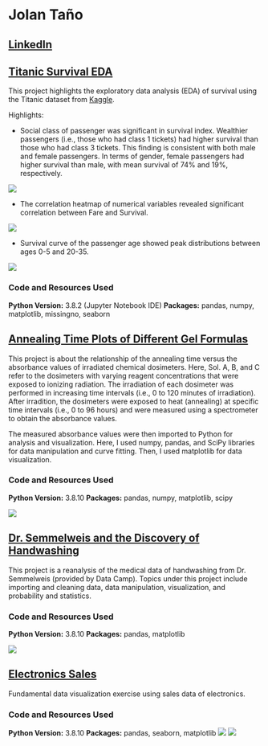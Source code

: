 # Jolan Taño

## [LinkedIn](https://www.linkedin.com/in/jolanetano/)

## [Titanic Survival EDA](https://github.com/jetano/TitanicEDA)

This project highlights the exploratory data analysis (EDA) of survival using the Titanic dataset from [Kaggle](https://www.kaggle.com/c/titanic).

Highlights:
* Social class of passenger was significant in survival index. Wealthier passengers (i.e., those who had class 1 tickets) had higher survival than those who had class 3 tickets. This finding is consistent with both male and female passengers. In terms of gender, female passengers had higher survival than male, with mean survival of 74% and 19%, respectively.

![](https://github.com/jetano/TitanicEDA/blob/main/Image/SurvProbPClassGen.jpg)

* The correlation heatmap of numerical variables revealed significant correlation between Fare and Survival.

![](https://github.com/jetano/TitanicEDA/blob/main/Image/CorrHeatmap.jpg)

* Survival curve of the passenger age showed peak distributions between ages 0-5 and 20-35.

![](https://github.com/jetano/TitanicEDA/blob/main/Image/AgeDistSurv.jpg)

### Code and Resources Used
**Python Version:** 3.8.2 (Jupyter Notebook IDE)
**Packages:** pandas, numpy, matplotlib, missingno, seaborn


## [Annealing Time Plots of Different Gel Formulas](https://github.com/jetano/annealing_decay)

This project is about the relationship of the annealing time versus the absorbance values of irradiated chemical dosimeters. Here, Sol. A, B, and C refer to the dosimeters with varying reagent concentrations that were exposed to ionizing radiation. The irradiation of each dosimeter was performed in increasing time intervals (i.e., 0 to 120 minutes of irradiation). After irradition, the dosimeters were exposed to heat (annealing) at specific time intervals (i.e., 0 to 96 hours) and were measured using a spectrometer to obtain the absorbance values.

The measured absorbance values were then imported to Python for analysis and visualization. Here, I used numpy, pandas, and SciPy libraries for data manipulation and curve fitting. Then, I used matplotlib for data visualization.

### Code and Resources Used
**Python Version:** 3.8.10
**Packages:** pandas, numpy, matplotlib, scipy

![](/images/DecaySolABC.jpg)


## [Dr. Semmelweis and the Discovery of Handwashing](https://github.com/jetano/handwash)

This project is a reanalysis of the medical data of handwashing from Dr. Semmelweis (provided by Data Camp). Topics under this project include importing and cleaning data, data manipulation, visualization, and probability and statistics.

### Code and Resources Used
**Python Version:** 3.8.10
**Packages:** pandas, matplotlib

![](/images/BefAftHandwash.jpg)


## [Electronics Sales](https://github.com/jetano/electronicsales)

Fundamental data visualization exercise using sales data of electronics.

### Code and Resources Used
**Python Version:** 3.8.10
**Packages:** pandas, seaborn, matplotlib
![](/images/linegraph.jpg)
![](/images/horizontalbarg.jpg)


